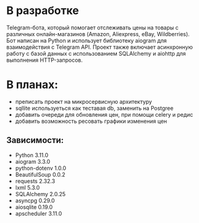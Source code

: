 # В разработке

Telegram-бота, который помогает отслеживать цены на товары с различных онлайн-магазинов (Amazon, Aliexpress, eBay, Wildberries).
Бот написан на Python и использует библиотеку aiogram для взаимодействия с Telegram API. Проект также включает асинхронную работу
с базой данных с использованием SQLAlchemy и aiohttp для выполнения HTTP-запросов.

# В планах:
- преписать проект на микросервисную архитектуру
- sqllite используеться как теставая db, заменить на Postgree
- добавить очереди для обновления цен, при помощи celery и редис
- добавить возможность ресовать графики изменения цен



## Зависимости:
- Python 3.11.0
- aiogram 3.3.0
- python-dotenv 1.0.0
- BeautifulSoup 0.0.2
- requests 2.32.3
- lxml 5.3.0
- SQLAlchemy 2.0.25
- asyncpg 0.29.0
- aiosqlite 0.19.0
- apscheduler 3.11.0
